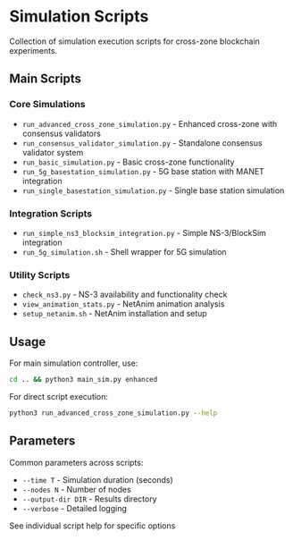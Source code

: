 # Simulation Scripts

Collection of simulation execution scripts for cross-zone blockchain experiments.

## Main Scripts

### Core Simulations
- `run_advanced_cross_zone_simulation.py` - Enhanced cross-zone with consensus validators
- `run_consensus_validator_simulation.py` - Standalone consensus validator system
- `run_basic_simulation.py` - Basic cross-zone functionality
- `run_5g_basestation_simulation.py` - 5G base station with MANET integration
- `run_single_basestation_simulation.py` - Single base station simulation

### Integration Scripts
- `run_simple_ns3_blocksim_integration.py` - Simple NS-3/BlockSim integration
- `run_5g_simulation.sh` - Shell wrapper for 5G simulation

### Utility Scripts
- `check_ns3.py` - NS-3 availability and functionality check
- `view_animation_stats.py` - NetAnim animation analysis
- `setup_netanim.sh` - NetAnim installation and setup

## Usage

For main simulation controller, use:
```bash
cd .. && python3 main_sim.py enhanced
```

For direct script execution:
```bash
python3 run_advanced_cross_zone_simulation.py --help
```

## Parameters

Common parameters across scripts:
- `--time T` - Simulation duration (seconds)
- `--nodes N` - Number of nodes
- `--output-dir DIR` - Results directory
- `--verbose` - Detailed logging

See individual script help for specific options 